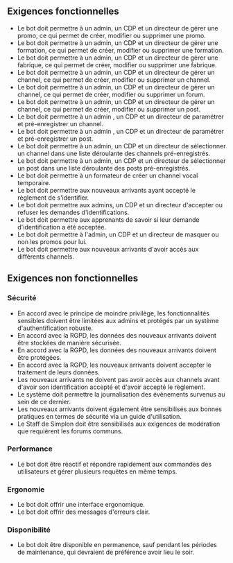 ## Exigences fonctionnelles

- Le bot doit permettre à un admin, un CDP et un directeur de gérer une promo, ce qui permet de créer, modifier ou supprimer une promo.
- Le bot doit permettre à un admin, un CDP et un directeur de gérer une formation, ce qui permet de créer, modifier ou supprimer une formation.
- Le bot doit permettre à un admin, un CDP et un directeur de gérer une fabrique, ce qui permet de créer, modifier ou supprimer une fabrique.
- Le bot doit permettre à un admin, un CDP et un directeur de gérer un channel, ce qui permet de créer, modifier ou supprimer un channel.
- Le bot doit permettre à un admin, un CDP et un directeur de gérer un channel, ce qui permet de créer, modifier ou supprimer un forum.
- Le bot doit permettre à un admin, un CDP et un directeur de gérer un channel, ce qui permet de créer, modifier ou supprimer un post.
- Le bot doit permettre à un admin , un CDP et un directeur de paramétrer et pré-enregistrer un channel.
- Le bot doit permettre à un admin , un CDP et un directeur de paramétrer et pré-enregistrer un post.
- Le bot doit permettre à un admin, un CDP et un directeur de sélectionner un channel dans une liste déroulante des channels pré-enregistrés.
- Le bot doit permettre à un admin, un CDP et un directeur de sélectionner un post dans une liste déroulante des posts pré-enregistrés.
- Le bot doit permettre à un formateur de créer un channel vocal temporaire.
- Le bot doit permettre aux nouveaux arrivants ayant accepté le règlement de s'identifier.
- Le bot doit permettre aux admins, un CDP et un directeur d'accepter ou refuser les demandes d'identifications.
- Le bot doit permettre aux apprenants de savoir si leur demande d'identification a été acceptée.
- Le bot doit permettre à l'admin, un CDP et un directeur de masquer ou non les promos pour lui.
- Le bot doit permettre aux nouveaux arrivants d'avoir accès aux diffèrents channels.

## Exigences non fonctionnelles

### Sécurité

- En accord avec le principe de moindre privilège, les fonctionnalités sensibles doivent être limitées aux admins et protégés par un système d'authentification robuste.
- En accord avec la RGPD, les données des nouveaux arrivants doivent être stockées de manière sécurisée.
- En accord avec la RGPD, les données des nouveaux arrivants doivent être protégées.
- En accord avec la RGPD, les nouveaux arrivants doivent accepter le traitement de leurs données.
- Les nouveaux arrivants ne doivent pas avoir accès aux channels avant d'avoir son identification accepté et d'avoir accepté le règlement.
- Le système doit permettre la journalisation des évènements survenus au sein de ce dernier.
- Les nouveaux arrivants doivent également être sensibilisés aux bonnes pratiques en termes de sécurité via un guide d'utilisation.
- Le Staff de Simplon doit être sensibilisés aux exigences de modération que requièrent les forums communs.

### Performance

- Le bot doit être réactif et répondre rapidement  aux commandes des utilisateurs et gérer plusieurs requêtes en même temps.

### Ergonomie

- Le bot doit offrir une interface ergonomique. 
- Le bot doit offrir des messages d'erreurs clair.

### Disponibilité

- Le bot doit être disponible en permanence, sauf pendant les périodes de maintenance, qui devraient de préférence avoir lieu le soir.
